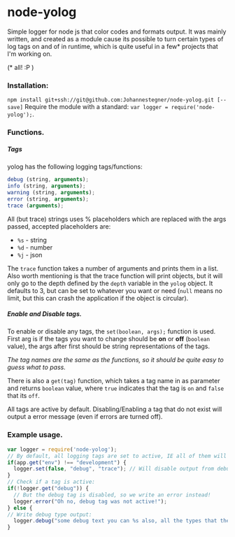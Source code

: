 node-yolog
==========

Simple logger for node js that color codes and formats output.
It was mainly written, and created as a module cause its possible to turn certain types
of log tags on and of in runtime, which is quite useful in a few* projects that I'm working on.

(* all! :P )

### Installation:

`npm install git+ssh://git@github.com:Johannestegner/node-yolog.git [--save]`
Require the module with a standard: `var logger = require('node-yolog');`.

### Functions.

##### Tags

yolog has the following logging tags/functions:
```javascript
debug (string, arguments);
info (string, arguments);
warning (string, arguments);
error (string, arguments);
trace (arguments);
```
All (but trace) strings uses % placeholders which are replaced with the args passed, accepted placeholders are:

  * `%s` - string
  * `%d` - number
  * `%j` - json

The `trace` function takes a number of arguments and prints them in a list.
Also worth mentioning is that the trace function will print objects, but it will only go to the depth defined by the
`depth` variable in the `yolog` object.
It defaults to 3, but can be set to whatever you want or need (`null` means no limit, but this can crash the application if the object is circular).

##### Enable and Disable tags.
To enable or disable any tags, the `set(boolean, args);` function is used.
First arg is if the tags you want to change should be **on** or **off** (`boolean` value),
the args after first should be string representations of the tags.

*The tag names are the same as the functions, so it should be quite easy to guess what to pass.*

There is also a `get(tag)` function, which takes a tag name in as parameter and returns `boolean` value,
where `true` indicates that the tag is `on` and `false` that its `off`.

All tags are active by default.
Disabling/Enabling a tag that do not exist will output a error message (even if errors are turned off).

### Example usage.
```javascript
var logger = require('node-yolog');
// By default, all logging tags are set to active, IE all of them will output to console, this can be changed with the 'set' function as:
if(app.get("env") !== "development") {
  logger.set(false, "debug", "trace"); // Will disable output from debug and trace tagged output.
}
// Check if a tag is active:
if(!logger.get("debug")) {
  // But the debug tag is disabled, so we write an error instead!
  logger.error("Oh no, debug tag was not active!");
} else {
// Write debug type output:
  logger.debug("some debug text you can %s also, all the types that the standard node util.format takes.", "add arguments"); 
}

```
